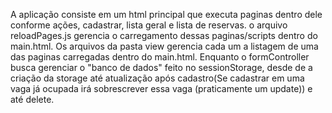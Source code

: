 A aplicação consiste em um html principal que executa paginas dentro dele conforme ações, cadastrar, lista geral e lista de reservas. o arquivo reloadPages.js gerencia o carregamento dessas paginas/scripts dentro do main.html. Os arquivos da pasta view gerencia cada um a listagem de uma das paginas carregadas dentro do main.html. Enquanto o formController busca gerenciar o "banco de dados" feito no sessionStorage, desde de a criação da storage até atualização após cadastro(Se cadastrar em uma vaga já ocupada irá sobrescrever essa vaga (praticamente um update)) e até delete.